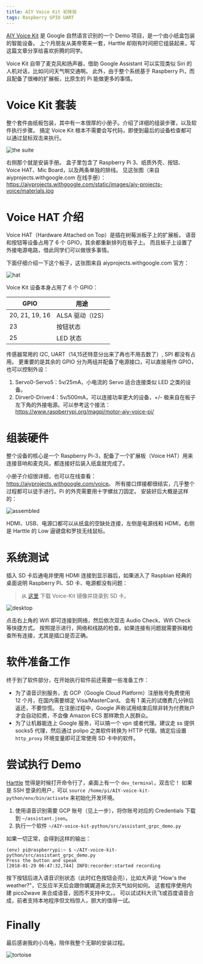 ```yaml
---
title: AIY Voice Kit 初体验
tags: Raspberry GPIO UART
---
```


[AIY Voice Kit][voice] 是 Google 自然语言识别的一个 Demo 项目，是一个由小纸盒包装的智能设备。
上个月朋友从美帝寄来一套，Harttle 却刚有时间把它组装起来，写这篇文章分享给喜欢折腾的同学。

Voice Kit 自带了麦克风和扬声器，借助 Google Assistant 可以实现类似 Siri 的人机对话，比如问问天气啊交通啊。
此外，由于整个系统基于 Raspberry Pi，而且配备了很棒的扩展板，比原生的 Pi 能做更多的事情。

<!--more-->

# Voice Kit 套装

整个套件由纸板包装，其中有一本很厚的小册子。介绍了详细的组装步骤，以及软件执行步骤。
搞定 Voice Kit 根本不需要会写代码，即使到最后的设备检查都可以通过鼠标双击来执行。

![the suite](/assets/img/blog/iot/the-suite@2x.jpg)

右侧那个就是安装手册。
盒子里包含了 Raspberry Pi 3、纸质外壳、按钮、Voice HAT、Mic Board，以及两条单独的排线。
见这张图（来自 aiyprojects.withgoogle.com 在线手册）：<https://aiyprojects.withgoogle.com/static/images/aiy-projects-voice/materials.jpg>

# Voice HAT 介绍

Voice HAT（Hardware Attached on Top）是插在树莓派板子上的扩展板，
语音和按钮等设备占用了 6 个 GPIO，其余都重新排列在板子上。
而且板子上设置了外接电源电路，借此同学们可以做很多事情。

下面仔细介绍一下这个板子，这张图来自 aiyprojects.withgoogle.com 官方：

![hat](https://aiyprojects.withgoogle.com/static/images/aiy-projects-voice/makers/sensors.png)

Voice Kit 设备本身占用了 6 个 GPIO：

GPIO | 用途
--- | ---
20, 21, 19, 16 | ALSA 驱动（I2S）
23	| 按钮状态
25	| LED 状态

传感器常用的 I2C, UART（14,15还特意分出来了再也不用去数了）, SPI 都没有占用。
更重要的是其余的 GPIO 分为两组并配备了电源接口，可以直接用作 GPIO，也可以控制外设：

1. Servo0-Servo5：5v/25mA，小电流的 Servo 适合连接类似 LED 之类的设备。 
2. Dirver0-Driver4：5v/500mA，可以连接功率更大的设备，+/- 极来自在板子左下角的外接电源。可以参考这个接法：<https://www.raspberrypi.org/magpi/motor-aiy-voice-pi/>

# 组装硬件

整个设备的核心是一个 Raspberry Pi-3，配备了一个扩展板（Voice HAT）用来连接音响和麦克风，都连接好后装入纸盒就完成了。

小册子介绍很详细，也可以在线查看： <https://aiyprojects.withgoogle.com/voice>。
所有接口焊接都很结实，几乎整个过程都可以徒手进行。Pi 的外壳需要用十字螺丝刀固定。
安装好后大概是这样的：

![assembled](/assets/img/blog/iot/assembled@2x.jpg)

HDMI、USB、电源口都可以从纸盒的空缺处连接，左侧是电源线和 HDMI，右侧是 Harttle 的 Low 逼键盘和罗技无线鼠标。

# 系统测试

插入 SD 卡后通电并使用 HDMI 连接到显示器后，如果进入了 Raspbian 经典的桌面说明 Raspberry Pi、SD 卡、电源都没有问题：

> 从 [这里](https://dl.google.com/dl/aiyprojects/vision/aiyprojects-2018-01-03.img.xz) 下载 Voice-Kit 镜像并烧录到 SD 卡。

![desktop](/assets/img/blog/iot/workspace@2x.jpg)

点击右上角的 Wifi 即可连接到网络，然后依次双击 Audio Check、Wifi Check 等快捷方式。
按照提示进行，网络和线路的检查。如果连接有问题就需要拆箱检查所有连接，尤其是插口是否正确。

# 软件准备工作

终于到了软件部分，在开始执行软件前还需要一些准备工作：

* 为了语音识别服务，去 GCP（Google Cloud Platform）注册账号免费使用 12 个月，在国内需要绑定 Visa/MasterCard。
    会有 1 美元的试缴费几分钟后返还，不要惊慌。
    在注册过程中，Google 声称试用结束后除非转为付费账户才会自动扣费，不会像 Amazon ECS 那样欺负人民群众。
* 为了让机器能连上 Google 服务，可以搞一个 vpn 或者代理。建议走 ss 提供 socks5 代理，然后通过 polipo 之类软件转换为 HTTP 代理。搞定后设置 `http_proxy` 环境变量即可正常使用 SD 卡中的软件。

# 尝试执行 Demo

[Harttle](/) 觉得是时候打开命令行了，桌面上有一个 `dev_terminal`，双击它！
如果是 SSH 登录的用户，可以 `source /home/pi/AIY-voice-kit-python/env/bin/activate` 来初始化开发环境。

1. 使用语音识别需要 GCP 账号（见上一步），将你账号对应的 Credentials 下载到 `~/assistant.json`。
2. 执行一个软件 `~/AIY-voice-kit-python/src/assistant_grpc_demo.py`

如果一切正常，会得到这样的输出：

```
(env) pi@raspberrypi:~ $ ~/AIY-voice-kit-python/src/assistant_grpc_demo.py
Press the button and speak
[2018-01-29 06:47:32,744] INFO:recorder:started recording
```

按下按钮后进入语音识别状态（此时红色按钮会亮），比如大声说 "How's the weather?"，它反应半天后会跟你娓娓道来北京天气如何如何。
这套程序使用内建 pico2wave 来合成语音，因而不支持中文。。
可以试试科大讯飞或百度语音合成，前者支持本地程序但文档惊人，胆大的值得一试。

# Finally

最后感谢我的小乌龟，陪伴我整个无聊的安装过程。

![tortoise](/assets/img/blog/iot/tortoise@2x.jpg)

[voice]: https://aiyprojects.withgoogle.com/voice
